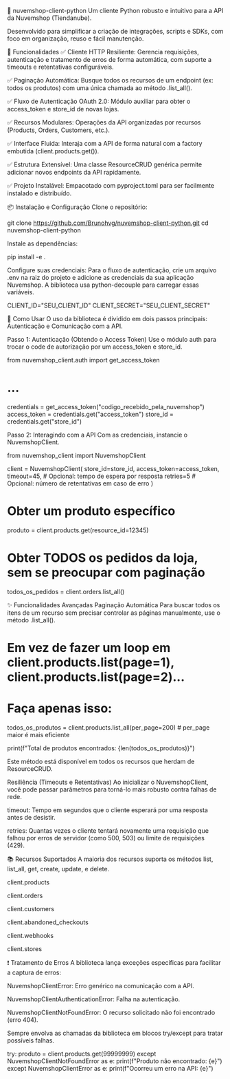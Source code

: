 🧰 nuvemshop-client-python
Um cliente Python robusto e intuitivo para a API da Nuvemshop (Tiendanube).

Desenvolvido para simplificar a criação de integrações, scripts e SDKs, com foco em organização, reuso e fácil manutenção.

🚀 Funcionalidades
✅ Cliente HTTP Resiliente: Gerencia requisições, autenticação e tratamento de erros de forma automática, com suporte a timeouts e retentativas configuráveis.

✅ Paginação Automática: Busque todos os recursos de um endpoint (ex: todos os produtos) com uma única chamada ao método .list_all().

✅ Fluxo de Autenticação OAuth 2.0: Módulo auxiliar para obter o access_token e store_id de novas lojas.

✅ Recursos Modulares: Operações da API organizadas por recursos (Products, Orders, Customers, etc.).

✅ Interface Fluida: Interaja com a API de forma natural com a factory embutida (client.products.get()).

✅ Estrutura Extensível: Uma classe ResourceCRUD genérica permite adicionar novos endpoints da API rapidamente.

✅ Projeto Instalável: Empacotado com pyproject.toml para ser facilmente instalado e distribuído.

📦 Instalação e Configuração
Clone o repositório:

git clone https://github.com/Brunohvg/nuvemshop-client-python.git
cd nuvemshop-client-python

Instale as dependências:

pip install -e .

Configure suas credenciais:
Para o fluxo de autenticação, crie um arquivo .env na raiz do projeto e adicione as credenciais da sua aplicação Nuvemshop. A biblioteca usa python-decouple para carregar essas variáveis.

CLIENT_ID="SEU_CLIENT_ID"
CLIENT_SECRET="SEU_CLIENT_SECRET"

🔧 Como Usar
O uso da biblioteca é dividido em dois passos principais: Autenticação e Comunicação com a API.

Passo 1: Autenticação (Obtendo o Access Token)
Use o módulo auth para trocar o code de autorização por um access_token e store_id.

from nuvemshop_client.auth import get_access_token
# ...
credentials = get_access_token("codigo_recebido_pela_nuvemshop")
access_token = credentials.get("access_token")
store_id = credentials.get("store_id")

Passo 2: Interagindo com a API
Com as credenciais, instancie o NuvemshopClient.

from nuvemshop_client import NuvemshopClient

client = NuvemshopClient(
    store_id=store_id,
    access_token=access_token,
    timeout=45,  # Opcional: tempo de espera por resposta
    retries=5    # Opcional: número de retentativas em caso de erro
)

# Obter um produto específico
produto = client.products.get(resource_id=12345)

# Obter TODOS os pedidos da loja, sem se preocupar com paginação
todos_os_pedidos = client.orders.list_all()

✨ Funcionalidades Avançadas
Paginação Automática
Para buscar todos os itens de um recurso sem precisar controlar as páginas manualmente, use o método .list_all().

# Em vez de fazer um loop em client.products.list(page=1), client.products.list(page=2)...
# Faça apenas isso:
todos_os_produtos = client.products.list_all(per_page=200) # per_page maior é mais eficiente

print(f"Total de produtos encontrados: {len(todos_os_produtos)}")

Este método está disponível em todos os recursos que herdam de ResourceCRUD.

Resiliência (Timeouts e Retentativas)
Ao inicializar o NuvemshopClient, você pode passar parâmetros para torná-lo mais robusto contra falhas de rede.

timeout: Tempo em segundos que o cliente esperará por uma resposta antes de desistir.

retries: Quantas vezes o cliente tentará novamente uma requisição que falhou por erros de servidor (como 500, 503) ou limite de requisições (429).

📚 Recursos Suportados
A maioria dos recursos suporta os métodos list, list_all, get, create, update, e delete.

client.products

client.orders

client.customers

client.abandoned_checkouts

client.webhooks

client.stores

❗ Tratamento de Erros
A biblioteca lança exceções específicas para facilitar a captura de erros:

NuvemshopClientError: Erro genérico na comunicação com a API.

NuvemshopClientAuthenticationError: Falha na autenticação.

NuvemshopClientNotFoundError: O recurso solicitado não foi encontrado (erro 404).

Sempre envolva as chamadas da biblioteca em blocos try/except para tratar possíveis falhas.

try:
    produto = client.products.get(99999999)
except NuvemshopClientNotFoundError as e:
    print(f"Produto não encontrado: {e}")
except NuvemshopClientError as e:
    print(f"Ocorreu um erro na API: {e}")
